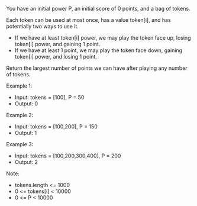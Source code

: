 You have an initial power P, an initial score of 0 points, and a bag of tokens.

Each token can be used at most once, has a value token[i], and has potentially two ways to use it.

- If we have at least token[i] power, we may play the token face up, losing token[i] power, and gaining 1 point.
- If we have at least 1 point, we may play the token face down, gaining token[i] power, and losing 1 point.

Return the largest number of points we can have after playing any number of tokens.


Example 1:

- Input: tokens = [100], P = 50
- Output: 0

Example 2:

- Input: tokens = [100,200], P = 150
- Output: 1

Example 3:

- Input: tokens = [100,200,300,400], P = 200
- Output: 2



Note:

- tokens.length <= 1000
- 0 <= tokens[i] < 10000
- 0 <= P < 10000
